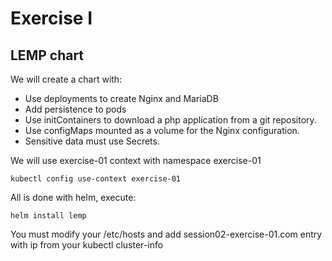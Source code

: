 # Exercise I

## LEMP chart

We will create a chart with:

- Use deployments to create Nginx and MariaDB
- Add persistence to pods
- Use initContainers to download a php application from a git repository.
- Use configMaps mounted as a volume for the Nginx configuration.
- Sensitive data must use Secrets.

We will use exercise-01 context with namespace exercise-01 

```
kubectl config use-context exercise-01
```

All is done with helm, execute:

```
helm install lemp
```

You must modify your /etc/hosts and add session02-exercise-01.com entry with ip from your kubectl cluster-info

